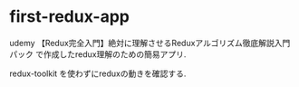 # first-redux-app
udemy 【Redux完全入門】絶対に理解させるReduxアルゴリズム徹底解説入門パック で作成したredux理解のための簡易アプリ.

redux-toolkit を使わずにreduxの動きを確認する.
